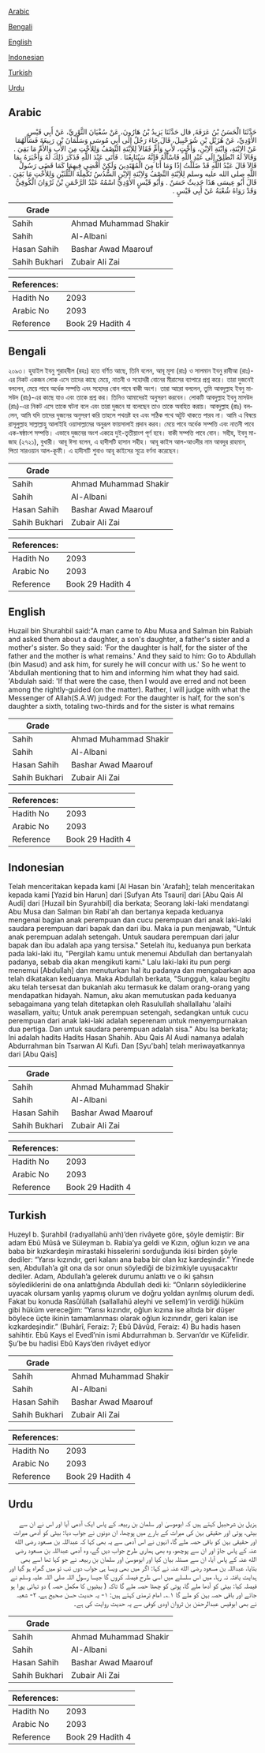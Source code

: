 [Arabic](#arabic)

[Bengali](#bengali)

[English](#english)

[Indonesian](#indonesian)

[Turkish](#turkish)

[Urdu](#urdu)

## Arabic


<div dir="rtl" lang="ar" style={{fontSize:'larger',backgroundColor:'#f8f9fa',padding:20}}>
حَدَّثَنَا الْحَسَنُ بْنُ عَرَفَةَ, قال حَدَّثَنَا يَزِيدُ بْنُ هَارُونَ، عَنْ سُفْيَانَ الثَّوْرِيِّ، عَنْ أَبِي قَيْسٍ الأَوْدِيِّ، عَنْ هُزَيْلِ بْنِ شُرَحْبِيلَ، قَالَ جَاءَ رَجُلٌ إِلَى أَبِي مُوسَى وَسَلْمَانَ بْنِ رَبِيعَةَ فَسَأَلَهُمَا عَنْ الاِبْنَةِ، وَابْنَةِ الاِبْنِ، وَأُخْتٍ، لأَبٍ وَأُمٍّ فَقَالاَ لِلاِبْنَةِ النِّصْفُ وَلِلأُخْتِ مِنَ الأَبِ وَالأُمِّ مَا بَقِيَ ‏.‏ وَقَالاَ لَهُ انْطَلِقْ إِلَى عَبْدِ اللَّهِ فَاسْأَلْهُ فَإِنَّهُ سَيُتَابِعُنَا ‏.‏ فَأَتَى عَبْدَ اللَّهِ فَذَكَرَ ذَلِكَ لَهُ وَأَخْبَرَهُ بِمَا قَالاَ قَالَ عَبْدُ اللَّهِ قَدْ ضَلَلْتُ إِذًا وَمَا أَنَا مِنَ الْمُهْتَدِينَ وَلَكِنْ أَقْضِي فِيهِمَا كَمَا قَضَى رَسُولُ اللَّهِ صلى الله عليه وسلم لِلاِبْنَةِ النِّصْفُ وَلاِبْنَةِ الاِبْنِ السُّدُسُ تَكْمِلَةَ الثُّلُثَيْنِ وَلِلأُخْتِ مَا بَقِيَ ‏.‏ قَالَ أَبُو عِيسَى هَذَا حَدِيثٌ حَسَنٌ ‏.‏ وَأَبُو قَيْسٍ الأَوْدِيُّ اسْمُهُ عَبْدُ الرَّحْمَنِ بْنُ ثَرْوَانَ الْكُوفِيُّ وَقَدْ رَوَاهُ شُعْبَةُ عَنْ أَبِي قَيْسٍ ‏.‏
</div>
<div style={{backgroundColor:'#f8f9fa',padding:20, marginBottom: 10}}><table> <thead> <tr> <th>Grade</th> <th></th> </tr> </thead> <tbody> <tr><td>Sahih</td><td>Ahmad Muhammad Shakir</td></tr><tr><td>Sahih</td><td>Al-Albani</td></tr><tr><td>Hasan Sahih</td><td>Bashar Awad Maarouf</td></tr><tr><td>Sahih Bukhari</td><td>Zubair Ali Zai</td></tr></tbody></table><table> <thead> <tr> <th>References:</th> <th></th> </tr> </thead> <tbody><tr><td>Hadith No</td><td>2093</td></tr><tr><td>Arabic No</td><td>2093</td></tr><tr><td>Reference</td><td>Book 29 Hadith 4</td></tr></tbody></table></div>

## Bengali


<div dir="ltr" lang="bn" style={{fontSize:'larger',backgroundColor:'#f8f9fa',padding:20}}>
২০৯৩। হুযাইল ইবনু শুরাহবীল (রহঃ) হতে বর্ণিত আছে, তিনি বলেন, আবূ মূসা (রাঃ) ও সালমান ইবনু রাবীআ (রাঃ)-এর নিকট একজন লোক এসে তাদের কাছে মেয়ে, নাতনী ও সহোদরী বোনের মীরাসের ব্যাপারে প্রশ্ন করে। তারা দুজনেই বললেন, মেয়ে পাবে অর্ধেক সম্পত্তি এবং সহোদর বোন পাবে বাকী অংশ। তারা আরো বললেন, তুমি আবদুল্লাহ ইবনু মাসউদ (রাঃ)-এর কাছে যাও এবং তাকে প্রশ্ন কর। তিনিও আমাদেরই অনুসরণ করবেন। লোকটি আবদুল্লাহ ইবনু মাসউদ (রাঃ)-এর নিকট এসে তাকে ঘটনা বলে এবং তারা দুজনে যা বলেছেন তাও তাকে অবহিত করায়। আবদুল্লাহ (রাঃ) বললেন, আমি যদি তাদের দুজনের অনুসরণ করি তাহলে পথভ্রষ্ট হব এবং সঠিক পথে অটুট থাকতে পারব না। আমি এ বিষয়ে রাসূলুল্লাহ সাল্লাল্লাহু আলাইহি ওয়াসাল্লামের অনুরূপ ফায়সালাই প্রদান করব। মেয়ে পাবে অর্ধেক সম্পত্তি এবং নাতনী পাবে এক-ষষ্ঠাংশ সম্পত্তি। এভাবে দুজনের অংশ একত্রে দুই-তৃতীয়াংশ পূর্ণ হবে। বাকী সম্পত্তি পাবে বোন। সহীহ, ইবনু মা-জাহ (২৭২১), বুখারী। আবূ ঈসা বলেন, এ হাদীসটি হাসান সহীহ। আবূ কাইস আল-আওদীর নাম আবদুর রাহমান, পিতা সারওয়ান আল-কূফী। এ হাদীসটি শুবাও আবূ কাইসের সূত্রে বর্ণনা করেছেন।
</div>
<div style={{backgroundColor:'#f8f9fa',padding:20, marginBottom: 10}}><table> <thead> <tr> <th>Grade</th> <th></th> </tr> </thead> <tbody> <tr><td>Sahih</td><td>Ahmad Muhammad Shakir</td></tr><tr><td>Sahih</td><td>Al-Albani</td></tr><tr><td>Hasan Sahih</td><td>Bashar Awad Maarouf</td></tr><tr><td>Sahih Bukhari</td><td>Zubair Ali Zai</td></tr></tbody></table><table> <thead> <tr> <th>References:</th> <th></th> </tr> </thead> <tbody><tr><td>Hadith No</td><td>2093</td></tr><tr><td>Arabic No</td><td>2093</td></tr><tr><td>Reference</td><td>Book 29 Hadith 4</td></tr></tbody></table></div>

## English


<div dir="ltr" lang="en" style={{fontSize:'larger',backgroundColor:'#f8f9fa',padding:20}}>
Huzail bin Shurahbil said:"A man came to Abu Musa and Salman bin Rabiah and asked them about a daughter, a son's daughter, a father's sister and a mother's sister. So they said: 'For the daughter is half, for the sister of the father and the mother is what remains.' And they said to him: Go to Abdullah (bin Masud) and ask him, for surely he will concur with us.' So he went to 'Abdullah mentioning that to him and informing him what they had said. 'Abdulah said: 'If that were the case, then I would ave erred and not been among the rightly-guided (on the matter). Rather, I will judge with what the Messenger of Allah(S.A.W) judged: For the daughter is half, for the son's daughter a sixth, totaling two-thirds and for the sister is what remains
</div>
<div style={{backgroundColor:'#f8f9fa',padding:20, marginBottom: 10}}><table> <thead> <tr> <th>Grade</th> <th></th> </tr> </thead> <tbody> <tr><td>Sahih</td><td>Ahmad Muhammad Shakir</td></tr><tr><td>Sahih</td><td>Al-Albani</td></tr><tr><td>Hasan Sahih</td><td>Bashar Awad Maarouf</td></tr><tr><td>Sahih Bukhari</td><td>Zubair Ali Zai</td></tr></tbody></table><table> <thead> <tr> <th>References:</th> <th></th> </tr> </thead> <tbody><tr><td>Hadith No</td><td>2093</td></tr><tr><td>Arabic No</td><td>2093</td></tr><tr><td>Reference</td><td>Book 29 Hadith 4</td></tr></tbody></table></div>

## Indonesian


<div dir="ltr" lang="id" style={{fontSize:'larger',backgroundColor:'#f8f9fa',padding:20}}>
Telah menceritakan kepada kami [Al Hasan bin 'Arafah]; telah menceritakan kepada kami [Yazid bin Harun] dari [Sufyan Ats Tsauri] dari [Abu Qais Al Audi] dari [Huzail bin Syurahbil] dia berkata; Seorang laki-laki mendatangi Abu Musa dan Salman bin Rabi'ah dan bertanya kepada keduanya mengenai bagian anak perempuan dan cucu perempuan dari anak laki-laki saudara perempuan dari bapak dan dari ibu. Maka ia pun menjawab, "Untuk anak perempuan adalah setengah. Untuk saudara perempuan dari jalur bapak dan ibu adalah apa yang tersisa." Setelah itu, keduanya pun berkata pada laki-laki itu, "Pergilah kamu untuk menemui Abdullah dan bertanyalah padanya, sebab dia akan mengikuti kami." Lalu laki-laki itu pun pergi menemui [Abdullah] dan menuturkan hal itu padanya dan mengabarkan apa telah dikatakan keduanya. Maka Abdullah berkata, "Sungguh, kalau begitu aku telah tersesat dan bukanlah aku termasuk ke dalam orang-orang yang mendapatkan hidayah. Namun, aku akan memutuskan pada keduanya sebagaimana yang telah ditetapkan oleh Rasulullah shallallahu 'alaihi wasallam, yaitu; Untuk anak perempuan setengah, sedangkan untuk cucu perempuan dari anak laki-laki adalah seperenam untuk menyempurnakan dua pertiga. Dan untuk saudara perempuan adalah sisa." Abu Isa berkata; Ini adalah hadits Hadits Hasan Shahih. Abu Qais Al Audi namanya adalah Abdurrahman bin Tsarwan Al Kufi. Dan [Syu'bah] telah meriwayatkannya dari [Abu Qais]
</div>
<div style={{backgroundColor:'#f8f9fa',padding:20, marginBottom: 10}}><table> <thead> <tr> <th>Grade</th> <th></th> </tr> </thead> <tbody> <tr><td>Sahih</td><td>Ahmad Muhammad Shakir</td></tr><tr><td>Sahih</td><td>Al-Albani</td></tr><tr><td>Hasan Sahih</td><td>Bashar Awad Maarouf</td></tr><tr><td>Sahih Bukhari</td><td>Zubair Ali Zai</td></tr></tbody></table><table> <thead> <tr> <th>References:</th> <th></th> </tr> </thead> <tbody><tr><td>Hadith No</td><td>2093</td></tr><tr><td>Arabic No</td><td>2093</td></tr><tr><td>Reference</td><td>Book 29 Hadith 4</td></tr></tbody></table></div>

## Turkish


<div dir="ltr" lang="tr" style={{fontSize:'larger',backgroundColor:'#f8f9fa',padding:20}}>
Huzeyl b. Şurahbil (radıyallahü anh)’den rivâyete göre, şöyle demiştir: Bir adam Ebû Mûsâ ve Süleyman b. Rabia’ya geldi ve Kızın, oğlun kızın ve ana baba bir kızkardeşin mirastaki hisselerini sorduğunda ikisi birden şöyle dediler: “Yarısı kızındır, geri kalanı ana baba bir olan kız kardeşindir.” Yinede sen, Abdullah’a git ona da sor onun söylediği de bizimkiyle uyuşacaktır dediler. Adam, Abdullah’a gelerek durumu anlattı ve o iki şahsın söylediklerini de ona anlattığında Abdullah dedi ki: “Onların söylediklerine uyacak olursam yanlış yapmış olurum ve doğru yoldan ayrılmış olurum dedi. Fakat bu konuda Rasûlüllah (sallallahü aleyhi ve sellem)’in verdiği hüküm gibi hüküm vereceğim: “Yarısı kızındır, oğlun kızına ise altıda bir düşer böylece üçte ikinin tamamlanması olarak oğlun kızınındır, geri kalan ise kızkardeşindir.” (Buhârî, Feraiz: 7; Ebû Dâvûd, Feraiz: 4) Bu hadis hasen sahihtir. Ebû Kays el Evedî’nin ismi Abdurrahman b. Servan’dır ve Küfelidir. Şu’be bu hadisi Ebû Kays’den rivâyet ediyor
</div>
<div style={{backgroundColor:'#f8f9fa',padding:20, marginBottom: 10}}><table> <thead> <tr> <th>Grade</th> <th></th> </tr> </thead> <tbody> <tr><td>Sahih</td><td>Ahmad Muhammad Shakir</td></tr><tr><td>Sahih</td><td>Al-Albani</td></tr><tr><td>Hasan Sahih</td><td>Bashar Awad Maarouf</td></tr><tr><td>Sahih Bukhari</td><td>Zubair Ali Zai</td></tr></tbody></table><table> <thead> <tr> <th>References:</th> <th></th> </tr> </thead> <tbody><tr><td>Hadith No</td><td>2093</td></tr><tr><td>Arabic No</td><td>2093</td></tr><tr><td>Reference</td><td>Book 29 Hadith 4</td></tr></tbody></table></div>

## Urdu


<div dir="rtl" lang="ur" style={{fontSize:'larger',backgroundColor:'#f8f9fa',padding:20}}>
ہزیل بن شرحبیل کہتے ہیں کہ ابوموسیٰ اور سلمان بن ربیعہ کے پاس ایک آدمی آیا اور اس نے ان سے بیٹی، پوتی اور حقیقی بہن کی میراث کے بارے میں پوچھا، ان دونوں نے جواب دیا: بیٹی کو آدھی میراث اور حقیقی بہن کو باقی حصہ ملے گا، انہوں نے اس آدمی سے یہ بھی کہا کہ عبداللہ بن مسعود رضی الله عنہ کے پاس جاؤ اور ان سے پوچھو، وہ بھی ہماری طرح جواب دیں گے، وہ آدمی عبداللہ بن مسعود رضی الله عنہ کے پاس آیا، ان سے مسئلہ بیان کیا اور ابوموسیٰ اور سلمان بن ربیعہ نے جو کہا تھا اسے بھی بتایا، عبداللہ بن مسعود رضی الله عنہ نے کہا: اگر میں بھی ویسا ہی جواب دوں تب تو میں گمراہ ہو گیا اور ہدایت یافتہ نہ رہا، میں اس سلسلے میں اسی طرح فیصلہ کروں گا جیسا رسول اللہ صلی اللہ علیہ وسلم نے فیصلہ کیا: بیٹی کو آدھا ملے گا، پوتی کو چھٹا حصہ ملے گا تاکہ ( بیٹیوں کا مکمل حصہ ) دو تہائی پورا ہو جائے اور باقی حصہ بہن کو ملے گا ۱؎۔ امام ترمذی کہتے ہیں: ۱- یہ حدیث حسن صحیح ہے، ۲- شعبہ نے بھی ابوقیس عبدالرحمٰن بن ثروان اودی کوفی سے یہ حدیث روایت کی ہے۔
</div>
<div style={{backgroundColor:'#f8f9fa',padding:20, marginBottom: 10}}><table> <thead> <tr> <th>Grade</th> <th></th> </tr> </thead> <tbody> <tr><td>Sahih</td><td>Ahmad Muhammad Shakir</td></tr><tr><td>Sahih</td><td>Al-Albani</td></tr><tr><td>Hasan Sahih</td><td>Bashar Awad Maarouf</td></tr><tr><td>Sahih Bukhari</td><td>Zubair Ali Zai</td></tr></tbody></table><table> <thead> <tr> <th>References:</th> <th></th> </tr> </thead> <tbody><tr><td>Hadith No</td><td>2093</td></tr><tr><td>Arabic No</td><td>2093</td></tr><tr><td>Reference</td><td>Book 29 Hadith 4</td></tr></tbody></table></div>